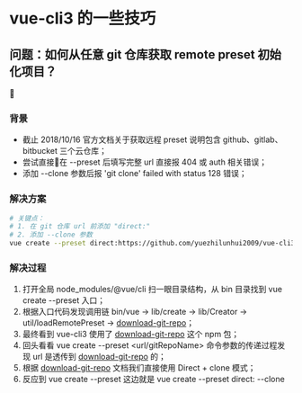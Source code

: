 # vue-cli3 的一些技巧

## 问题：如何从任意 git 仓库获取 remote preset 初始化项目？

### 背景
* 截止 2018/10/16 官方文档关于获取远程 preset 说明包含 github、gitlab、bitbucket 三个云仓库；
* 尝试直接在 --preset 后填写完整 url 直接报 404 或 auth 相关错误；
* 添加 --clone 参数后报 'git clone' failed with status 128 错误；

### 解决方案
```bash
# 关键点：
# 1. 在 git 仓库 url 前添加 "direct:"
# 2. 添加 --clone 参数
vue create --preset direct:https://github.com/yuezhilunhui2009/vue-cli3-preset-seed.git preset-seed-demo --bare --clone
```

### 解决过程
1. 打开全局 node_modules/@vue/cli 扫一眼目录结构，从 bin 目录找到 vue create --preset 入口；
2. 根据入口代码发现调用链 bin/vue -> lib/create -> lib/Creator -> util/loadRemotePreset -> [download-git-repo](https://www.npmjs.com/package/download-git-repo)；
3. 最终看到 vue-cli3 使用了 [download-git-repo](https://www.npmjs.com/package/download-git-repo) 这个 npm 包；
4. 回头看看 vue create --preset <url/gitRepoName> 命令参数的传递过程发现 url 是透传到 [download-git-repo](https://www.npmjs.com/package/download-git-repo) 的；
5. 根据 [download-git-repo](https://www.npmjs.com/package/download-git-repo) 文档我们直接使用 Direct + clone 模式；
6. 反应到 vue create --preset 这边就是 vue create --preset direct:<git url> <projectName> --clone

